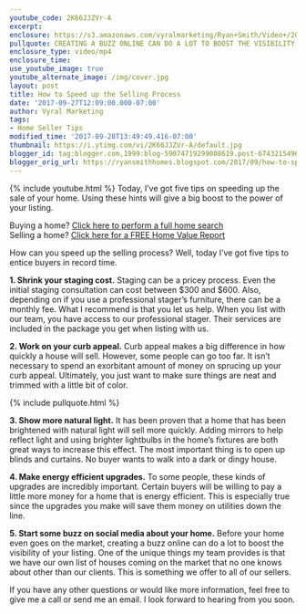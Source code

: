```yaml
---
youtube_code: 2K66JJZVr-A
excerpt:
enclosure: https://s3.amazonaws.com/vyralmarketing/Ryan+Smith/Video+/2017/September/Temple+Real+Estate+Agent-+How+to+Speed+up+the+Selling+Process.mp4
pullquote: CREATING A BUZZ ONLINE CAN DO A LOT TO BOOST THE VISIBILITY OF YOUR LISTING.
enclosure_type: video/mp4
enclosure_time:
use_youtube_image: true
youtube_alternate_image: /img/cover.jpg
layout: post
title: How to Speed up the Selling Process
date: '2017-09-27T12:09:00.000-07:00'
author: Vyral Marketing
tags:
- Home Seller Tips
modified_time: '2017-09-28T13:49:49.416-07:00'
thumbnail: https://i.ytimg.com/vi/2K66JJZVr-A/default.jpg
blogger_id: tag:blogger.com,1999:blog-59074719299008619.post-6743215496566111861
blogger_orig_url: https://ryansmithhomes.blogspot.com/2017/09/how-to-speed-up-selling-process.html
---
```

{% include youtube.html %}
Today, I’ve got five tips on speeding up the sale of your home. Using these hints will give a big boost to the power of your listing.

<div class="post-cta">
Buying a home? <a href="https://www.ryansmithhomes.com/buy" target="_blank">Click here to perform a full home search</a><br>
Selling a home? <a href="https://www.ryansmithhomes.com/sell" target="_blank">Click here for a FREE Home Value Report</a>
</div>

How can you speed up the selling process? Well, today I’ve got five tips to entice buyers in record time.

 **1. Shrink your staging cost.** Staging can be a pricey process. Even the initial staging consultation can cost between $300 and $600. Also, depending on if you use a professional stager’s furniture, there can be a monthly fee. What I recommend is that you let us help. When you list with our team, you have access to our professional stager. Their services are included in the package you get when listing with us.

 **2. Work on your curb appeal.** Curb appeal makes a big difference in how quickly a house will sell. However, some people can go too far. It isn’t necessary to spend an exorbitant amount of money on sprucing up your curb appeal. Ultimately, you just want to make sure things are neat and trimmed with a little bit of color.

{% include pullquote.html %}

**3. Show more natural light.** It has been proven that a home that has been brightened with natural light will sell more quickly. Adding mirrors to help reflect light and using brighter lightbulbs in the home’s fixtures are both great ways to increase this effect. The most important thing is to open up blinds and curtains. No buyer wants to walk into a dark or dingy house.

 **4. Make energy efficient upgrades.** To some people, these kinds of upgrades are incredibly important. Certain buyers will be willing to pay a little more money for a home that is energy efficient. This is especially true since the upgrades you make will save them money on utilities down the line.

 **5. Start some buzz on social media about your home.** Before your home even goes on the market, creating a buzz online can do a lot to boost the visibility of your listing. One of the unique things my team provides is that we have our own list of houses coming on the market that no one knows about other than our clients. This is something we offer to all of our sellers.

 If you have any other questions or would like more information, feel free to give me a call or send me an email. I look forward to hearing from you soon.
